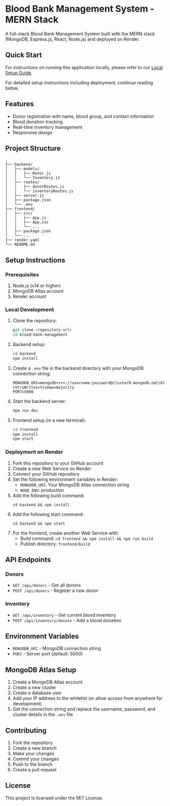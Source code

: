 # Blood Bank Management System - MERN Stack

A full-stack Blood Bank Management System built with the MERN stack (MongoDB, Express.js, React, Node.js) and deployed on Render.

## Quick Start

For instructions on running this application locally, please refer to our [Local Setup Guide](QUICK_START.md).

For detailed setup instructions including deployment, continue reading below.

## Features

- Donor registration with name, blood group, and contact information
- Blood donation tracking
- Real-time inventory management
- Responsive design

## Project Structure

```
.
├── backend/
│   ├── models/
│   │   ├── Donor.js
│   │   └── Inventory.js
│   ├── routes/
│   │   ├── donorRoutes.js
│   │   └── inventoryRoutes.js
│   ├── server.js
│   ├── package.json
│   └── .env
├── frontend/
│   ├── src/
│   │   ├── App.js
│   │   ├── App.css
│   │   └── ...
│   ├── package.json
│   └── ...
├── render.yaml
└── README.md
```

## Setup Instructions

### Prerequisites

1. Node.js (v14 or higher)
2. MongoDB Atlas account
3. Render account

### Local Development

1. Clone the repository:
   ```bash
   git clone <repository-url>
   cd blood-bank-management
   ```

2. Backend setup:
   ```bash
   cd backend
   npm install
   ```
   
3. Create a `.env` file in the backend directory with your MongoDB connection string:
   ```
   MONGODB_URI=mongodb+srv://username:password@cluster0.mongodb.net/bloodbank?retryWrites=true&w=majority
   PORT=5000
   ```

4. Start the backend server:
   ```bash
   npm run dev
   ```

5. Frontend setup (in a new terminal):
   ```bash
   cd frontend
   npm install
   npm start
   ```

### Deployment on Render

1. Fork this repository to your GitHub account
2. Create a new Web Service on Render
3. Connect your GitHub repository
4. Set the following environment variables in Render:
   - `MONGODB_URI`: Your MongoDB Atlas connection string
   - `NODE_ENV`: production
5. Add the following build command:
   ```
   cd backend && npm install
   ```
6. Add the following start command:
   ```
   cd backend && npm start
   ```
7. For the frontend, create another Web Service with:
   - Build command: `cd frontend && npm install && npm run build`
   - Publish directory: `frontend/build`

## API Endpoints

### Donors
- `GET /api/donors` - Get all donors
- `POST /api/donors` - Register a new donor

### Inventory
- `GET /api/inventory` - Get current blood inventory
- `POST /api/inventory/donate` - Add a blood donation

## Environment Variables

- `MONGODB_URI` - MongoDB connection string
- `PORT` - Server port (default: 5000)

## MongoDB Atlas Setup

1. Create a MongoDB Atlas account
2. Create a new cluster
3. Create a database user
4. Add your IP address to the whitelist (or allow access from anywhere for development)
5. Get the connection string and replace the username, password, and cluster details in the `.env` file

## Contributing

1. Fork the repository
2. Create a new branch
3. Make your changes
4. Commit your changes
5. Push to the branch
6. Create a pull request

## License

This project is licensed under the MIT License.